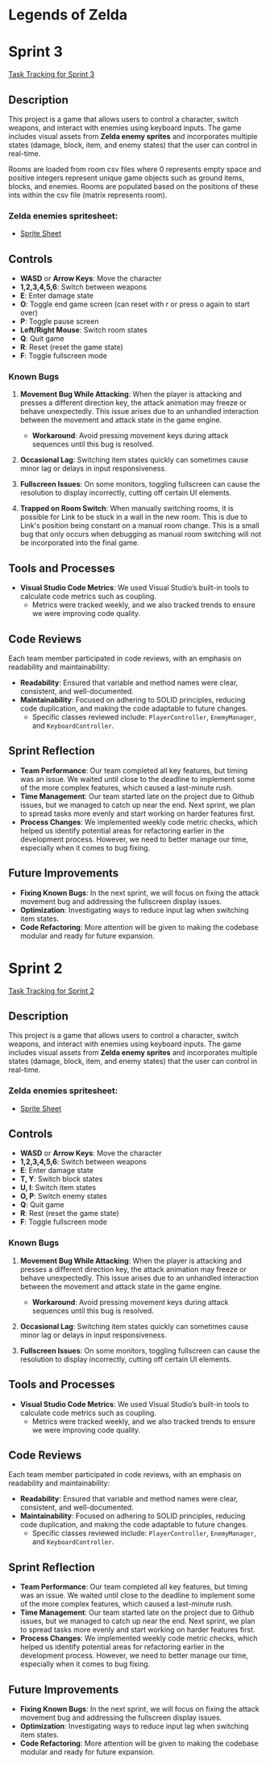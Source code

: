 # Legends of Zelda

# Sprint 3
[Task Tracking for Sprint 3](https://trello.com/invite/b/66fae6fd379bde94d2f5e768/ATTIa0fd6912f9f0526385ba2eec584d400304A3007A/sprint-3)

## Description
This project is a game that allows users to control a character, switch weapons, and interact with enemies using keyboard inputs. The game includes visual assets from **Zelda enemy sprites** and incorporates multiple states (damage, block, item, and enemy states) that the user can control in real-time.

Rooms are loaded from room csv files where 0 represents empty space and positive integers represent unique game objects such as ground items, blocks, and enemies. Rooms are populated based on the positions of these ints within the csv file (matrix represents room).

### Zelda enemies spritesheet:
- [Sprite Sheet](https://www.spriters-resource.com/fullview/36632/?source=genre)

## Controls
- **WASD** or **Arrow Keys**: Move the character
- **1,2,3,4,5,6**: Switch between weapons
- **E**: Enter damage state
- **O**: Toggle end game screen (can reset with r or press o again to start over)
- **P**: Toggle pause screen
- **Left/Right Mouse**: Switch room states
- **Q**: Quit game
- **R**: Reset (reset the game state)
- **F**: Toggle fullscreen mode

### Known Bugs
1. **Movement Bug While Attacking**: When the player is attacking and presses a different direction key, the attack animation may freeze or behave unexpectedly. This issue arises due to an unhandled interaction between the movement and attack state in the game engine.
   - **Workaround**: Avoid pressing movement keys during attack sequences until this bug is resolved.

2. **Occasional Lag**: Switching item states quickly can sometimes cause minor lag or delays in input responsiveness.

3. **Fullscreen Issues**: On some monitors, toggling fullscreen can cause the resolution to display incorrectly, cutting off certain UI elements.

4. **Trapped on Room Switch**: When manually switching rooms, it is possible for Link to be stuck in a wall in the new room. This is due to Link's position being constant on a manual room change. This is a small bug that only occurs when debugging as manual room switching will not be incorporated into the final game.


## Tools and Processes
- **Visual Studio Code Metrics**: We used Visual Studio’s built-in tools to calculate code metrics such as coupling.
  - Metrics were tracked weekly, and we also tracked trends to ensure we were improving code quality.

## Code Reviews
Each team member participated in code reviews, with an emphasis on readability and maintainability:
- **Readability**: Ensured that variable and method names were clear, consistent, and well-documented.
- **Maintainability**: Focused on adhering to SOLID principles, reducing code duplication, and making the code adaptable to future changes.
  - Specific classes reviewed include: `PlayerController`, `EnemyManager`, and `KeyboardController`.

## Sprint Reflection
- **Team Performance**: Our team completed all key features, but timing was an issue. We waited until close to the deadline to implement some of the more complex features, which caused a last-minute rush.
- **Time Management**: Our team started late on the project due to Github issues, but we managed to catch up near the end. Next sprint, we plan to spread tasks more evenly and start working on harder features first.
- **Process Changes**: We implemented weekly code metric checks, which helped us identify potential areas for refactoring earlier in the development process. However, we need to better manage our time, especially when it comes to bug fixing.

## Future Improvements
- **Fixing Known Bugs**: In the next sprint, we will focus on fixing the attack movement bug and addressing the fullscreen display issues.
- **Optimization**: Investigating ways to reduce input lag when switching item states.
- **Code Refactoring**: More attention will be given to making the codebase modular and ready for future expansion.

# Sprint 2 
[Task Tracking for Sprint 2](https://trello.com/invite/b/66e48440c75af327c0b3bd9e/ATTI1d3d724357e2581c213a05b31fe6db4f857A3E73/john-pork-studios)
## Description
This project is a game that allows users to control a character, switch weapons, and interact with enemies using keyboard inputs. The game includes visual assets from **Zelda enemy sprites** and incorporates multiple states (damage, block, item, and enemy states) that the user can control in real-time.

### Zelda enemies spritesheet:
- [Sprite Sheet](https://www.spriters-resource.com/fullview/36632/?source=genre)

## Controls
- **WASD** or **Arrow Keys**: Move the character
- **1,2,3,4,5,6**: Switch between weapons
- **E**: Enter damage state
- **T, Y**: Switch block states
- **U, I**: Switch item states
- **O, P**: Switch enemy states
- **Q**: Quit game
- **R**: Rest (reset the game state)
- **F**: Toggle fullscreen mode

### Known Bugs
1. **Movement Bug While Attacking**: When the player is attacking and presses a different direction key, the attack animation may freeze or behave unexpectedly. This issue arises due to an unhandled interaction between the movement and attack state in the game engine.
   - **Workaround**: Avoid pressing movement keys during attack sequences until this bug is resolved.

2. **Occasional Lag**: Switching item states quickly can sometimes cause minor lag or delays in input responsiveness.

3. **Fullscreen Issues**: On some monitors, toggling fullscreen can cause the resolution to display incorrectly, cutting off certain UI elements.

## Tools and Processes
- **Visual Studio Code Metrics**: We used Visual Studio’s built-in tools to calculate code metrics such as coupling.
  - Metrics were tracked weekly, and we also tracked trends to ensure we were improving code quality.

## Code Reviews
Each team member participated in code reviews, with an emphasis on readability and maintainability:
- **Readability**: Ensured that variable and method names were clear, consistent, and well-documented.
- **Maintainability**: Focused on adhering to SOLID principles, reducing code duplication, and making the code adaptable to future changes.
  - Specific classes reviewed include: `PlayerController`, `EnemyManager`, and `KeyboardController`.

## Sprint Reflection
- **Team Performance**: Our team completed all key features, but timing was an issue. We waited until close to the deadline to implement some of the more complex features, which caused a last-minute rush.
- **Time Management**: Our team started late on the project due to Github issues, but we managed to catch up near the end. Next sprint, we plan to spread tasks more evenly and start working on harder features first.
- **Process Changes**: We implemented weekly code metric checks, which helped us identify potential areas for refactoring earlier in the development process. However, we need to better manage our time, especially when it comes to bug fixing.

## Future Improvements
- **Fixing Known Bugs**: In the next sprint, we will focus on fixing the attack movement bug and addressing the fullscreen display issues.
- **Optimization**: Investigating ways to reduce input lag when switching item states.
- **Code Refactoring**: More attention will be given to making the codebase modular and ready for future expansion.
